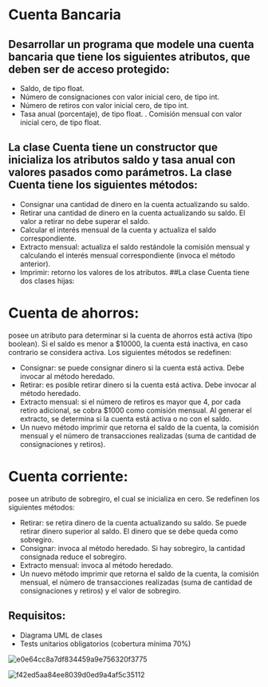 # Cuenta Bancaria

## Desarrollar un programa que modele una cuenta bancaria que tiene los siguientes atributos, que deben ser de acceso protegido:
- Saldo, de tipo float.
- Número de consignaciones con valor inicial cero, de tipo int.
- Número de retiros con valor inicial cero, de tipo int.
- Tasa anual (porcentaje), de tipo float.
. Comisión mensual con valor inicial cero, de tipo float.
## La clase Cuenta tiene un constructor que inicializa los atributos saldo y tasa anual con valores pasados como parámetros. La clase Cuenta tiene los siguientes métodos:
- Consignar una cantidad de dinero en la cuenta actualizando su saldo.
- Retirar una cantidad de dinero en la cuenta actualizando su saldo. El valor a retirar no debe superar el saldo.
- Calcular el interés mensual de la cuenta y actualiza el saldo correspondiente.
- Extracto mensual: actualiza el saldo restándole la comisión mensual y calculando el interés mensual correspondiente (invoca el método anterior).
- Imprimir: retorno los valores de los atributos.
  ##La clase Cuenta tiene dos clases hijas:

# Cuenta de ahorros: 
posee un atributo para determinar si la cuenta de ahorros está activa (tipo boolean). Si el saldo es menor a $10000, la cuenta está inactiva, en caso contrario se considera activa. Los siguientes métodos se redefinen:
- Consignar: se puede consignar dinero si la cuenta está activa. Debe invocar al método heredado.
- Retirar: es posible retirar dinero si la cuenta está activa. Debe invocar al método heredado.
- Extracto mensual: si el número de retiros es mayor que 4, por cada retiro adicional, se cobra $1000 como comisión mensual. Al generar el extracto, se determina si la cuenta está activa o no con el saldo.
- Un nuevo método imprimir que retorna el saldo de la cuenta, la comisión mensual y el número de transacciones realizadas (suma de cantidad de consignaciones y retiros).
# Cuenta corriente:
posee un atributo de sobregiro, el cual se inicializa en cero. Se redefinen los siguientes métodos:
- Retirar: se retira dinero de la cuenta actualizando su saldo. Se puede retirar dinero superior al saldo. El dinero que se debe queda como sobregiro.
- Consignar: invoca al método heredado. Si hay sobregiro, la cantidad consignada reduce el sobregiro.
- Extracto mensual: invoca al método heredado.
- Un nuevo método imprimir que retorna el saldo de la cuenta, la comisión mensual, el número de transacciones realizadas (suma de cantidad de consignaciones y retiros) y el valor de sobregiro.
## Requisitos:
- Diagrama UML de clases
- Tests unitarios obligatorios (cobertura mínima 70%)





![e0e64cc8a7df834459a9e756320f3775](https://github.com/user-attachments/assets/9801fcdd-bf9e-4699-8388-f394fbdc3362)

![f42ed5aa84ee8039d0ed9a4af5c35112](https://github.com/user-attachments/assets/94898708-6556-4a6c-9714-9d6dae1cb130)
